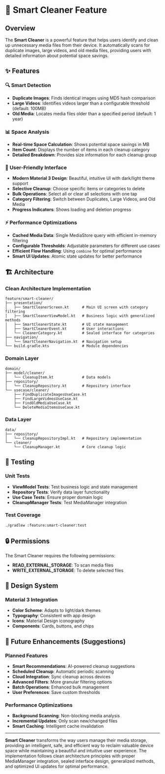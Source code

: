 # 🧹 Smart Cleaner Feature

## Overview

The **Smart Cleaner** is a powerful feature that helps users identify and clean up unnecessary media files from their device. It automatically scans for duplicate images, large videos, and old media files, providing users with detailed information about potential space savings.

## ✨ Features

### 🔍 **Smart Detection**
- **Duplicate Images**: Finds identical images using MD5 hash comparison
- **Large Videos**: Identifies videos larger than a configurable threshold (default: 100MB)
- **Old Media**: Locates media files older than a specified period (default: 1 year)

### 📊 **Space Analysis**
- **Real-time Space Calculation**: Shows potential space savings in MB
- **Item Count**: Displays the number of items in each cleanup category
- **Detailed Breakdown**: Provides size information for each cleanup group

### 🎯 **User-Friendly Interface**
- **Modern Material 3 Design**: Beautiful, intuitive UI with dark/light theme support
- **Selective Cleanup**: Choose specific items or categories to delete
- **Bulk Operations**: Select all or clear all selections with one tap
- **Category Filtering**: Switch between Duplicates, Large Videos, and Old Media
- **Progress Indicators**: Shows loading and deletion progress

### ⚡ **Performance Optimizations**
- **Cached Media Data**: Single MediaStore query with efficient in-memory filtering
- **Configurable Thresholds**: Adjustable parameters for different use cases
- **Efficient Flow Handling**: Using `combine` for optimal performance
- **Smart UI Updates**: Atomic state updates for better performance

## 🏗️ Architecture

### **Clean Architecture Implementation**
```
feature/smart-cleaner/
├── presentation/
│   ├── SmartCleanerScreen.kt      # Main UI screen with category filtering
│   ├── SmartCleanerViewModel.kt   # Business logic with generalized methods
│   ├── SmartCleanerState.kt       # UI state management
│   ├── SmartCleanerEvent.kt       # User interactions
│   └── CleanerCategory.kt         # Sealed interface for categories
├── navigation/
│   └── SmartCleanerNavigation.kt  # Navigation setup
└── build.gradle.kts               # Module dependencies
```

### **Domain Layer**
```
domain/
├── model/cleaner/
│   └── CleanupItem.kt             # Data models
├── repository/
│   └── CleanupRepository.kt       # Repository interface
└── usecase/cleaner/
    ├── FindDuplicateImagesUseCase.kt
    ├── FindLargeVideosUseCase.kt
    ├── FindOldMediaUseCase.kt
    └── DeleteMediaItemsUseCase.kt
```

### **Data Layer**
```
data/
├── repository/
│   └── CleanupRepositoryImpl.kt   # Repository implementation
└── cleaner/
    └── CleanupManager.kt          # Core cleanup logic
```
## 🧪 Testing

### **Unit Tests**
- **ViewModel Tests**: Test business logic and state management
- **Repository Tests**: Verify data layer functionality
- **Use Case Tests**: Ensure proper domain logic
- **CleanupManager Tests**: Test MediaManager integration

### **Test Coverage**
```bash
./gradlew :feature:smart-cleaner:test
```

## 🔒 Permissions

The Smart Cleaner requires the following permissions:
- **READ_EXTERNAL_STORAGE**: To scan media files
- **WRITE_EXTERNAL_STORAGE**: To delete selected files

## 🎨 Design System

### **Material 3 Integration**
- **Color Scheme**: Adapts to light/dark themes
- **Typography**: Consistent with app design
- **Icons**: Material Design iconography
- **Components**: Cards, buttons, and chips


## 🚀 Future Enhancements (Suggestions)

### **Planned Features**
- **Smart Recommendations**: AI-powered cleanup suggestions
- **Scheduled Cleanup**: Automatic periodic scanning
- **Cloud Integration**: Sync cleanup across devices
- **Advanced Filters**: More granular filtering options
- **Batch Operations**: Enhanced bulk management
- **User Preferences**: Save custom thresholds

### **Performance Optimizations**
- **Background Scanning**: Non-blocking media analysis
- **Incremental Updates**: Only scan new/changed files
- **Smart Caching**: Intelligent cache invalidation

---

**Smart Cleaner** transforms the way users manage their media storage, providing an intelligent, safe, and efficient way to reclaim valuable device space while maintaining a beautiful and intuitive user experience. The implementation follows clean architecture principles with proper MediaManager integration, sealed interface design, generalized methods, and optimized UI updates for optimal performance. 
